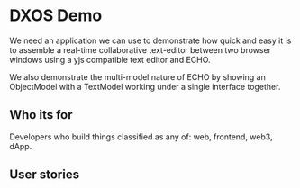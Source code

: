 # DXOS Demo

We need an application we can use to demonstrate how quick and easy it is to assemble a real-time collaborative text-editor between two browser windows using a yjs compatible text editor and ECHO.

We also demonstrate the multi-model nature of ECHO by showing an ObjectModel with a TextModel working under a single interface together.

## Who its for
Developers who build things classified as any of: web, frontend, web3, dApp.

## User stories